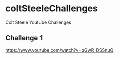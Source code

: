 # coltSteeleChallenges

Colt Steele Youtube Challenges

## Challenge 1

https://www.youtube.com/watch?v=qGwR_DSSnuQ
